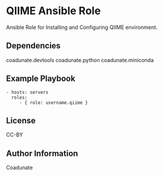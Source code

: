QIIME Ansible Role
=========

Ansible Role for Installing and Configuring QIIME environment.

Dependencies
------------
coadunate.devtools
coadunate.python
coadunate.miniconda

Example Playbook
----------------

    - hosts: servers
      roles:
         - { role: username.qiime }

License
-------

CC-BY

Author Information
------------------

Coadunate
